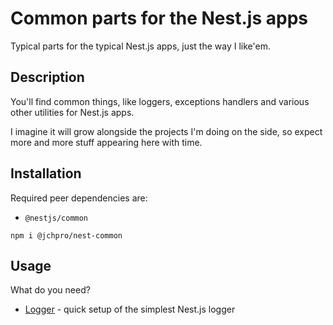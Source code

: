 # Common parts for the Nest.js apps

Typical parts for the typical Nest.js apps, just the way I like'em.

## Description

You'll find common things, like loggers, exceptions handlers and various other utilities for Nest.js apps.

I imagine it will grow alongside the projects I'm doing on the side, so expect more and more stuff appearing here with time.

## Installation

Required peer dependencies are:

- `@nestjs/common`

```shell
npm i @jchpro/nest-common
```

## Usage

What do you need?

- [Logger](./docs/LOGGER.md) - quick setup of the simplest Nest.js logger


